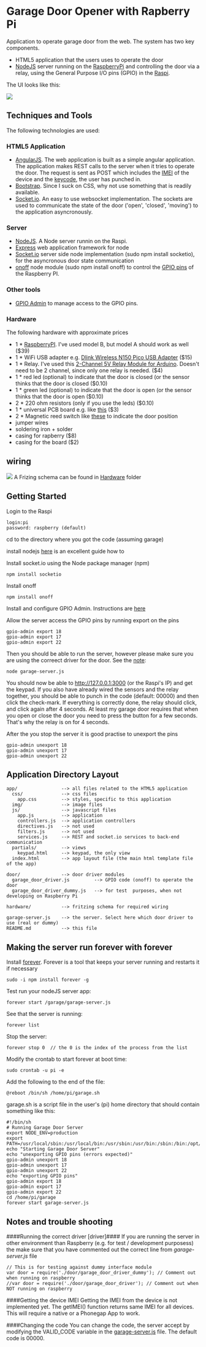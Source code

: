 # Garage Door Opener with Rapberry Pi

Application to operate garage door from the web. The system has two key components.

- HTML5 application that the users uses to operate the door
- [NodeJS](http://nodejs.org) server running on the [RaspberryPi](http://en.wikipedia.org/wiki/Raspberry_Pi) and controlling the door via a relay, using the General Purpose I/O pins (GPIO) in the [Raspi](http://en.wikipedia.org/wiki/Raspberry_Pi).

The UI looks like this:

![](./garage.png)
 
## Techniques and Tools
The following technologies are used:

### HTML5 Application
- [AngularJS](https://angularjs.org/). The web application is built as a simple angular application. The application makes REST calls to the server when it tries to operate the door. The request is sent as POST which includes the [IMEI](http://en.wikipedia.org/wiki/International_Mobile_Station_Equipment_Identity) of the device and the [keycode](), the user has punched in.
- [Bootstrap](http://getbootstrap.com/). Since I suck on CSS, why not use something that is readily available.
- [Socket.io](http://socket.io/). An easy to use websocket implementation. The sockets are used to communicate the state of the door ('open', 'closed', 'moving') to the application asyncronously.

### Server
- [NodeJS](http://nodejs.org). A Node server runnin on the Raspi.
- [Express](http://expressjs.com) web application framework for node
- [Socket.io](http://socket.io/) server side node implementation (sudo npm install socketio), for the asyncronous door state communication 
- [onoff](https://github.com/fivdi/onoff) node module (sudo npm install onoff) to control the [GPIO pins](http://www.hobbytronics.co.uk/raspberry-pi-gpio-pinout) of the Raspberry PI.

### Other tools
- [GPIO Admin](https://github.com/quick2wire/quick2wire-gpio-admin) to manage access  to the GPIO pins.

### Hardware
The following hardware with approximate prices

- 1 * [RaspberryPI](http://www.adafruit.com/products/998). I've used model B, but model A should work as well ($39)
- 1 * WiFi USB adapter e.g. [Dlink Wireless N150 Pico USB Adapter](http://www.dlink.com/us/en/home-solutions/connect/adapters/dwa-121-wireless-n-150-pico-usb-adapter) ($15)
- 1 * Relay. I've used this [2-Channel 5V Relay Module for Arduino](http://www.sainsmart.com/arduino-pro-mini.html). Doesn't need to be 2 channel, since only one relay is needed. ($4)
- 1 * red led (optional) to indicate that the door is closed (or the sensor thinks that the door is closed ($0.10)
- 1 * green led (optional) to indicate that the door is open (or the sensor thinks that the door is open ($0.10)
- 2 * 220 ohm resistors (only if you use the leds) ($0.10)
- 1 * universal PCB board e.g. like [this](http://hobbycomponents.com/index.php/prot/prot-pcb/diy-pcb-universal-prototyping-board-5x7cm.html) ($3)
- 2 * Magnetic reed switch like [these](http://www.ebay.com/itm/331082143118) to indicate the door position
- jumper wires
- soldering iron + solder
- casing for rapberry ($8)
- casing for the board ($2)  
 

## wiring

![](./garage-door-schema.png)
A Frizing schema can be found in [Hardware](./hardware) folder


## Getting Started
Login to the Raspi

	login:pi
	password: raspberry (default)

cd to the directory where you got the code (assuming garage)

install nodejs [here](http://joshondesign.com/2013/10/23/noderpi) is an excellent guide how to

Install socket.io using the Node package manager (npm)  

	npm install socketio 

Install onoff  

	npm install onoff 

Install and configure GPIO Admin. Instructions are [here](https://github.com/quick2wire/quick2wire-gpio-admin#installation)
	
Allow the server access the GPIO pins by running export on the pins

	gpio-admin export 18
	gpio-admin export 17
	gpio-admin export 22
	
Then you should be able to run the server, however please make sure you are using the correect driver for the door. See the [note](#driver):

	node garage-server.js 

You should now be able to http://127.0.0.1:3000 (or the Raspi's IP) and get the keypad. If you also have already wired the sensors and the relay together, you should be able to punch in the code (default: 00000) and then click the check-mark. If everything is correctly done, the relay should click, and click again after 4 seconds. At least my garage door requires that when you open or close the door you need to press the button for a few seconds. That's why the relay is on for 4 seconds.


After the you stop the server it is good practise to unexport the pins

	gpio-admin unexport 18
	gpio-admin unexport 17
	gpio-admin unexport 22


## Application Directory Layout

    app/                --> all files related to the HTML5 application
      css/              --> css files
        app.css         --> styles, specific to this application
      img/              --> image files
      js/               --> javascript files
        app.js          --> application
        controllers.js  --> application controllers
        directives.js   --> not used
        filters.js      --> not used
        services.js     --> REST and socket.io services to back-end communication 
      partials/         --> views
        keypad.html     --> keypad, the only view 
      index.html        --> app layout file (the main html template file of the app)
	
	door/               --> door driver modules
	  garage_door_driver.js  		--> GPIO code (onoff) to operate the door
	  garage_door_driver_dummy.js  	--> for test  purposes, when not developing on Raspberry Pi

	hardware/			--> fritzing schema for required wiring

	garage-server.js	--> the server. Select here which door driver to use (real or dummy)
	README.md			--> this file

## Making the server run forever with forever
Install [forever](https://github.com/nodejitsu/forever). Forever is a tool that keeps your server running and restarts it if necessary

	sudo -i npm install forever -g

Test run your nodeJS server app:

	forever start /garage/garage-server.js

See that the server is running:

	forever list

Stop the server:

	forever stop 0  // the 0 is the index of the process from the list 


Modify the crontab to start forever at boot time:

	sudo crontab -u pi -e

Add the following to the end of the file:

	@reboot /bin/sh /home/pi/garage.sh

garage.sh is a script file in the user's (pi) home directory that should contain something like this:

	#!/bin/sh
	# Running Garage Door Server
	export NODE_ENV=production
	export PATH=/usr/local/sbin:/usr/local/bin:/usr/sbin:/usr/bin:/sbin:/bin:/opt/node/bin:$PATH
	echo "Starting Garage Door Server"
	echo "unexporting GPIO pins (errors expected)"
	gpio-admin unexport 18
	gpio-admin unexport 17
	gpio-admin unexport 22
	echo "exporting GPIO pins"
	gpio-admin export 18
	gpio-admin export 17
	gpio-admin export 22
	cd /home/pi/garage
	forever start garage-server.js


## Notes and trouble shooting
####Running the correct driver [driver]####
If you are running the server in other environment than Raspberry (e.g. for test / development purposess) the make sure that you have commented out the correct line from _garage-server.js_ file

	// This is for testing against dummy interface module
	var door = require('./door/garage_door_driver_dummy'); // Comment out when running on raspberry
	//var door = require('./door/garage_door_driver'); // Comment out when NOT running on raspberry

####Getting the device IMEI
Getting the IMEI from the device is not implemented yet. The getIMEI() function returns same IMEI for all devices. This will require a native or a Phonegap App to work.

####Changing the code
You can change the code, the server accept by modifying the VALID_CODE variable in the [garage-server.js](./garage-server.js) file. The default code is 00000.
